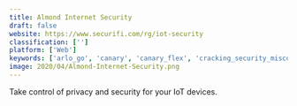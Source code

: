 ```yaml
---
title: Almond Internet Security
draft: false 
website: https://www.securifi.com/rg/iot-security
classification: ['']
platform: ['Web']
keywords: ['arlo_go', 'canary', 'canary_flex', 'cracking_security_misconceptions', 'density', 'haven', 'lighthouse', 'marshal', 'netatmo_presence', 'nest_cam_outdoor', 'reolink_argus', 'scout_alarm', 'sunflower_labs', 'the_security_checklist']
image: 2020/04/Almond-Internet-Security.png
---
```

Take control of privacy and security for your IoT devices.